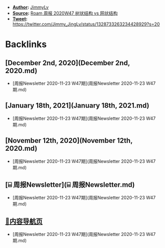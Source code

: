 - **[Author](Author.md):** [JimmyLv](JimmyLv.md)
- **[Source](Source.md):** [Roam 周报 2020W47 树状结构 vs 网状结构](https://roamresearch.com/#/app/Note-Tasking/page/cCVsBsyc7)
- **[Tweet](Tweet.md):** https://twitter.com/Jimmy_JingLv/status/1328733263234428929?s=20

# Backlinks
## [December 2nd, 2020](December 2nd, 2020.md)
- [周报Newsletter 2020-11-23 W47期](周报Newsletter 2020-11-23 W47期.md)

## [January 18th, 2021](January 18th, 2021.md)
- [周报Newsletter 2020-11-23 W47期](周报Newsletter 2020-11-23 W47期.md)

## [November 12th, 2020](November 12th, 2020.md)
- [周报Newsletter 2020-11-23 W47期](周报Newsletter 2020-11-23 W47期.md)

## [⌸ 周报Newsletter](⌸ 周报Newsletter.md)
- [周报Newsletter 2020-11-23 W47期](周报Newsletter 2020-11-23 W47期.md)

## [🎈内容导航页](🎈内容导航页.md)
- [周报Newsletter 2020-11-23 W47期](周报Newsletter 2020-11-23 W47期.md)

